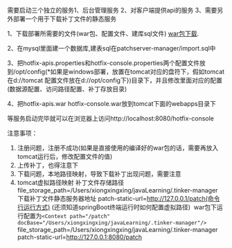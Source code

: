 需要启动三个独立的服务1、后台管理服务 2、对客户端提供api的服务 3、需要另外部署一个用于下载补丁文件的静态服务

1、下载部署所需要的文件(war包、配置文件、建库sql文件)  [war包下载](https://pan.baidu.com/s/1minrdgO#list/path=%2Ftinker-manager).

2、在mysql里面建一个数据库,建表sql在patchserver-manager/import.sql中

3、把hotfix-apis.properties和hotfix-console.properties两个配置文件放到/opt/config(*如果是windows部署，放置在tomcat对应的盘符下，假如tomcat在d://tomcat  配置文件放在d://opt/config下})目录下，并且修改里面对应的配置(数据源配置、访问路径配置、补丁存放目录)

4、把hotfix-apis.war hotfix-console.war放到tomcat下面的webapps目录下

等服务启动完毕就可以在浏览器上访问http://localhost:8080/hotfix-console

注意事项：

1. 注册问题，注册不成功(如果是直接使用的编译好的war包的话，需要再放入tomcat运行后，修改配置文件的值)
2. 上传补丁，也得注意下
3. 下载问题，本地路径映射，导致下载补丁出现问题，需要注意
4. tomcat虚拟路径映射 补丁文件存储路径file_storage_path=/Users/xiongxingxing/javaLearning/.tinker-manager  下载补丁文件静态服务器地址 patch-static-url=http://127.0.0.1/patch(命令行运行方式) (还须知道springBoot终端运行时如何配置虚拟路径)  war包下运行配置为`<Context path="/patch" docBase="/Users/xiongxingxing/javaLearning/.tinker-manager"/>`  file_storage_path=/Users/xiongxingxing/javaLearning/.tinker-manager patch-static-url=http://127.0.0.1:8080/patch




